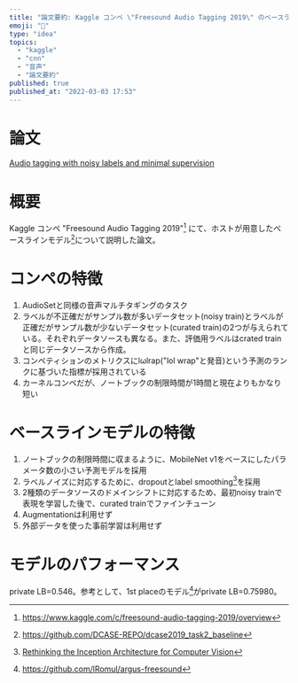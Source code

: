 ```yaml
---
title: "論文要約: Kaggle コンペ \"Freesound Audio Tagging 2019\" のベースラインモデル"
emoji: "📢"
type: "idea"
topics:
  - "kaggle"
  - "cnn"
  - "音声"
  - "論文要約"
published: true
published_at: "2022-03-03 17:53"
---
```


# 論文

[Audio tagging with noisy labels and minimal supervision](https://arxiv.org/abs/1906.02975)

# 概要

Kaggle コンペ "Freesound Audio Tagging 2019"[^1] にて、ホストが用意したベースラインモデル[^2]について説明した論文。

# コンペの特徴

1. AudioSetと同様の音声マルチタギングのタスク
2. ラベルが不正確だがサンプル数が多いデータセット(noisy train)とラベルが正確だがサンプル数が少ないデータセット(curated train)の2つが与えられている。それぞれデータソースも異なる。また、評価用ラベルはcrated trainと同じデータソースから作成。
3. コンペティションのメトリクスにlωlrap("lol wrap"と発音)という予測のランクに基づいた指標が採用されている
4. カーネルコンペだが、ノートブックの制限時間が1時間と現在よりもかなり短い

# ベースラインモデルの特徴

1. ノートブックの制限時間に収まるように、MobileNet v1をベースにしたパラメータ数の小さい予測モデルを採用
1. ラベルノイズに対応するために、dropoutとlabel smoothing[^3]を採用
1. 2種類のデータソースのドメインシフトに対応するため、最初noisy trainで表現を学習した後で、curated trainでファインチューン
1. Augmentationは利用せず
1. 外部データを使った事前学習は利用せず

# モデルのパフォーマンス

private LB=0.546。参考として、1st placeのモデル[^4]がprivate LB=0.75980。

[^1]: https://www.kaggle.com/c/freesound-audio-tagging-2019/overview
[^2]: https://github.com/DCASE-REPO/dcase2019_task2_baseline
[^3]: [Rethinking the Inception Architecture for Computer Vision](https://arxiv.org/abs/1512.00567)
[^4]: https://github.com/lRomul/argus-freesound
